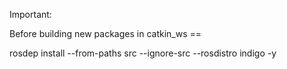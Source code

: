 Important:


Before building new packages in catkin_ws ==

rosdep install --from-paths src --ignore-src --rosdistro indigo -y
